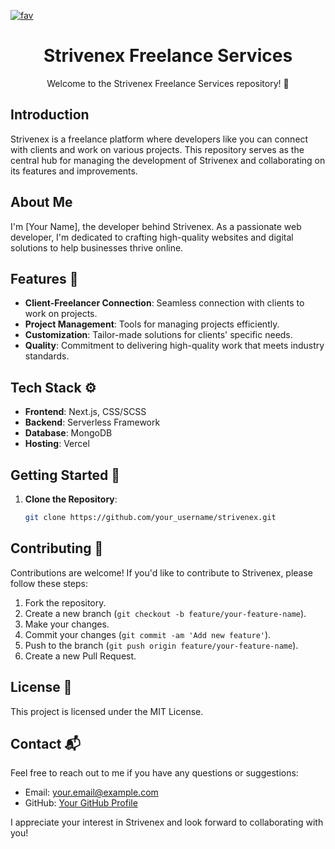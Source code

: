 <a href="https://ibb.co/wR0psYq"><img src="https://i.ibb.co/wR0psYq/fav.png" alt="fav" border="0" /></a>

<h1 align="center">Strivenex Freelance Services</h1>

<p align="center">Welcome to the Strivenex Freelance Services repository! 🚀</p>

## Introduction

Strivenex is a freelance platform where developers like you can connect with clients and work on various projects. This repository serves as the central hub for managing the development of Strivenex and collaborating on its features and improvements.

## About Me

I'm [Your Name], the developer behind Strivenex. As a passionate web developer, I'm dedicated to crafting high-quality websites and digital solutions to help businesses thrive online.

## Features 🌟

- **Client-Freelancer Connection**: Seamless connection with clients to work on projects.
- **Project Management**: Tools for managing projects efficiently.
- **Customization**: Tailor-made solutions for clients' specific needs.
- **Quality**: Commitment to delivering high-quality work that meets industry standards.

## Tech Stack ⚙️

- **Frontend**: Next.js, CSS/SCSS
- **Backend**: Serverless Framework
- **Database**: MongoDB
- **Hosting**: Vercel

## Getting Started 🏁

1. **Clone the Repository**:

   ```bash
   git clone https://github.com/your_username/strivenex.git


## Contributing 🤝

Contributions are welcome! If you'd like to contribute to Strivenex, please follow these steps:

1. Fork the repository.
2. Create a new branch (`git checkout -b feature/your-feature-name`).
3. Make your changes.
4. Commit your changes (`git commit -am 'Add new feature'`).
5. Push to the branch (`git push origin feature/your-feature-name`).
6. Create a new Pull Request.

## License 📝

This project is licensed under the MIT License.

## Contact 📬

Feel free to reach out to me if you have any questions or suggestions:

- Email: your.email@example.com
- GitHub: [Your GitHub Profile](https://github.com/your_username)

I appreciate your interest in Strivenex and look forward to collaborating with you!

